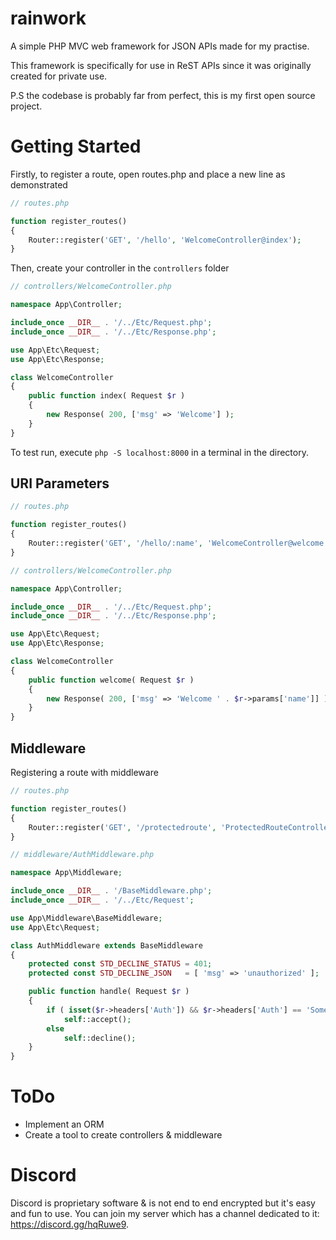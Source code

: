 # rainwork
A simple PHP MVC web framework for JSON APIs made for my practise.

This framework is specifically for use in ReST APIs since it was originally created for private use. 

P.S the codebase is probably far from perfect, this is my first open source project.

# Getting Started

Firstly, to register a route, open routes.php and place a new line as demonstrated

```php
// routes.php

function register_routes()
{
    Router::register('GET', '/hello', 'WelcomeController@index');
}
```

Then, create your controller in the `controllers` folder

```php
// controllers/WelcomeController.php

namespace App\Controller;

include_once __DIR__ . '/../Etc/Request.php';
include_once __DIR__ . '/../Etc/Response.php';

use App\Etc\Request;
use App\Etc\Response;

class WelcomeController 
{
    public function index( Request $r )
    {
        new Response( 200, ['msg' => 'Welcome'] );
    }
}
```

To test run, execute `php -S localhost:8000` in a terminal in the directory.

## URI Parameters

```php
// routes.php

function register_routes()
{
    Router::register('GET', '/hello/:name', 'WelcomeController@welcome');
}
```

```php
// controllers/WelcomeController.php

namespace App\Controller;

include_once __DIR__ . '/../Etc/Request.php';
include_once __DIR__ . '/../Etc/Response.php';

use App\Etc\Request;
use App\Etc\Response;

class WelcomeController 
{
    public function welcome( Request $r )
    {
        new Response( 200, ['msg' => 'Welcome ' . $r->params['name']] );
    }
}
```

## Middleware

Registering a route with middleware
```php
// routes.php

function register_routes()
{
    Router::register('GET', '/protectedroute', 'ProtectedRouteController@index', $middleware='AuthMiddleware');
}
```

```php
// middleware/AuthMiddleware.php

namespace App\Middleware;

include_once __DIR__ . '/BaseMiddleware.php';
include_once __DIR__ . '/../Etc/Request';

use App\Middleware\BaseMiddleware;
use App\Etc\Request;

class AuthMiddleware extends BaseMiddleware
{
    protected const STD_DECLINE_STATUS = 401;
    protected const STD_DECLINE_JSON   = [ 'msg' => 'unauthorized' ];

    public function handle( Request $r )
    {
        if ( isset($r->headers['Auth']) && $r->headers['Auth'] == 'SomeSecretKey' )
            self::accept();
        else
            self::decline();
    }
}
```

# ToDo
* Implement an ORM
* Create a tool to create controllers & middleware

# Discord
Discord is proprietary software & is not end to end encrypted but it's easy and fun to use. You can join my server which has a channel dedicated to it: https://discord.gg/hqRuwe9.
